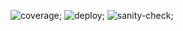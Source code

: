 ![coverage](https://github.com/github/docs/actions/workflows/coverage.yml/badge.svg);
![deploy](https://github.com/github/docs/actions/workflows/deploy.yml/badge.svg);
![sanity-check](https://github.com/github/docs/actions/workflows/sanity-check.yml/badge.svg);